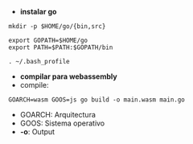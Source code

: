 - **instalar go**
```
mkdir -p $HOME/go/{bin,src}

export GOPATH=$HOME/go
export PATH=$PATH:$GOPATH/bin

. ~/.bash_profile
```
- **compilar para webassembly**
- compile:
```
GOARCH=wasm GOOS=js go build -o main.wasm main.go
```
- GOARCH: Arquitectura 
- GOOS: Sistema operativo
- **-o**: Output